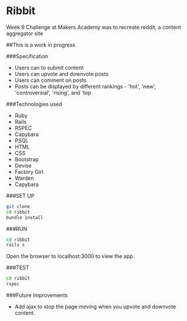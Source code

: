 Ribbit
===========

Week 9 Challenge at Makers Academy was to recreate reddit, a content aggregator site

##This is a work in progress


###Specification
+ Users can to submit content
+ Users can upvote and downvote posts
+ Users can comment on posts
+ Posts can be displayed by different rankings - 'hot', 'new', 'controversial', 'rising', and 'top

###Technologies used

+ Ruby
+ Rails
+ RSPEC
+ Capybara
+ PSQL
+ HTML
+ CSS
+ Bootstrap
+ Devise
+ Factory Girl
+ Warden
+ Capybara

###SET UP

```sh
git clone 
cd ribbit
bundle install
```

###RUN

```sh
cd ribbit
rails s
```

Open the browser to localhost:3000 to view the app.

###TEST

```sh
cd ribbit
rspec
``` 


###Future Improvements

+ Add ajax to stop the page moving when you upvote and downvote content.
